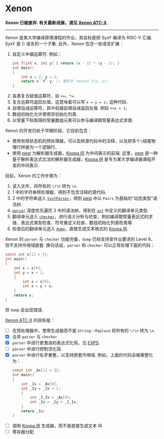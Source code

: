 # Xenon

**Xenon 已被废弃. 有关最新进展，请见 [Xenon ATC-X](https://github.com/Elkeid-me/ATC-X)**.

***

Xenon 是某大学编译原理课程的作业，其目标是把 SysY 编译为 RISC-V 汇编. SysY 是 C 语言的一个子集. 此外，Xenon 包含一些语言扩展：

1. 自定义中缀运算符. 例如：
    ```c
    int f(int x, int y) { return (x - 1) * (y - 1); }
    int main()
    {
        int x = 2, y = 2;
        return x `f` y; // 等价于 return f(x, y);
    }
    ```
2. 各类复合赋值运算符，如 `+=`，`*=`.
3. 复合运算符返回左值，这意味着可以写 `x = y = z;` 这种代码.
4. 自增自减运算符，其中前缀自增自减返回左值. 例如 `++x = 1;`
5. 数组初始化允许使用空初始化列表.
4. 以常量下标取得的常量数组元素可以参与编译期常量表达式求值.

Xenon 的开发仍处于早期阶段，它目前包含：

- 使用有限状态机的预处理器，可以去除源代码中的注释，以及把多个`\`结尾物理行拼接为一个逻辑行.
- 使用 [pest](https://pest.rs) 为解析器生成器，[Koopa IR](https://github.com/pku-minic/koopa) 为中间表示的前端. 这里，[pest](https://pest.rs) 是一种基于解析表达式文法的解析器生成器，[Koopa IR](https://github.com/pku-minic/koopa) 是专为某大学编译器课程开发的中间表示.

目前，Xenon 的工作步骤为：

1. 读入文件，将所有的 `\r\n` 转为 `\n`.
2. 1 中的字符串预处理器，得到不包含注释的源代码.
3. 2 中的字符串送入 [`SysYParser`](src/frontend/parser.rs)，得到 [pest](https://pest.rs) 中以 `Pairs` 为基础的“动态类型”语法树.
4. [`parser`](src/frontend/parser.rs) 深度优先遍历 3 中的语法树，得到在 [`ast`](src/frontend/ast.rs) 中定义的翻译单元类型.
5. 翻译单元送入 [`checker`](src/frontend/checker.rs)，进行语义分析与检查，例如编译期常量表达式的求值、表达式类型检查、符号重定义检查、数组初始化列表检查等.
6. 检查后的翻译单元送入 [`dump`](src/frontend/dump.rs)，直接生成文本格式的 [Koopa IR](https://github.com/pku-minic/koopa).

Xenon 的 `parser` 与 `checker` 功能完备，`dump` 已经支持至作业要求的 Level 8，但不支持作用域嵌套. 换句话说，`parser` 和 `checker` 可以正常处理下面的代码：
```c
const int x[1] = {};
int main()
{
    int x = x[0];
    int y = x + 1;
    {
        int x = x[0];
        int z = y + x;
    }
    return x;
}
```
但 `dump` 会出现错误.

[Xenon ATC-X](https://github.com/Elkeid-me/ATC-X) 的目标是：

- [ ] 在预处理器中，使用生成器而不是 `String::Replace` 将所有的 `\r\n` 转为 `\n`.
- [x] 合并 `parser` 与 `checker`
- [x] `parser` 中进行更激进的表达式化简，见 [EXPS](https://github.com/Elkeid-me/EXPS).
- [ ] `parser` 中进行控制流化简.
- [x] `parser` 中进行名字重整，以支持嵌套作用域. 例如，上面的代码会被重整化为：
    ```c
    const int _Ax[1] = {};
    int main()
    {
        int _Ix = _Ax[0];
        int _Iy = _Ix + 1;
        {
            int _I_Ix = _Ax[0];
            int _Iz = _Iy + _I_Ix;
        }
        return _Ix;
    }
    ```
- [ ] 调用 [Koopa IR](https://github.com/pku-minic/koopa) 生成器，而不是直接生成文本 IR.
- [ ] 寄存器分配
